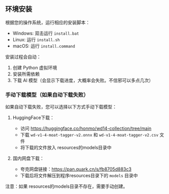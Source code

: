## 环境安装

根据您的操作系统，运行相应的安装脚本：

- Windows: 双击运行 `install.bat`
- Linux: 运行 `install.sh`
- macOS: 运行 `install.command`

安装过程会自动：
1. 创建 Python 虚拟环境
2. 安装所需依赖
3. 下载 AI 模型（会显示下载进度，大概率会失败。不信邪可以多点几次）

### 手动下载模型（如果自动下载失败）

如果自动下载失败，您可以选择以下方式手动下载模型：

1. HuggingFace下载：
   - 访问 https://huggingface.co/honmo/wd14-collection/tree/main
   - 下载 `wd-v1-4-moat-tagger-v2.onnx` 和 `wd-v1-4-moat-tagger-v2.csv` 文件
   - 将下载的文件放入 resources的models目录中

2. 国内网盘下载：
   - 夸克网盘链接：https://pan.quark.cn/s/fb8705d883c3
   - 下载后将文件解压到程序resources目录下的 `models` 目录中

注意：如果 resources的models目录不存在，需要手动创建。

